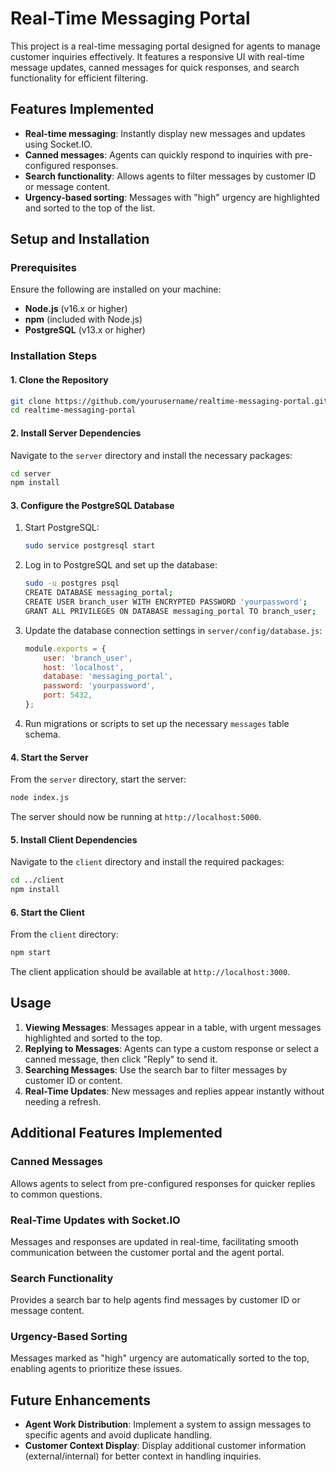 # Real-Time Messaging Portal

This project is a real-time messaging portal designed for agents to manage customer inquiries effectively. It features a responsive UI with real-time message updates, canned messages for quick responses, and search functionality for efficient filtering.

## Features Implemented
- **Real-time messaging**: Instantly display new messages and updates using Socket.IO.
- **Canned messages**: Agents can quickly respond to inquiries with pre-configured responses.
- **Search functionality**: Allows agents to filter messages by customer ID or message content.
- **Urgency-based sorting**: Messages with "high" urgency are highlighted and sorted to the top of the list.

## Setup and Installation

### Prerequisites
Ensure the following are installed on your machine:
- **Node.js** (v16.x or higher)
- **npm** (included with Node.js)
- **PostgreSQL** (v13.x or higher)

### Installation Steps

#### 1. Clone the Repository
```bash
git clone https://github.com/yourusername/realtime-messaging-portal.git
cd realtime-messaging-portal
```

#### 2. Install Server Dependencies
Navigate to the `server` directory and install the necessary packages:
```bash
cd server
npm install
```

#### 3. Configure the PostgreSQL Database
1. Start PostgreSQL:
   ```bash
   sudo service postgresql start
   ```
2. Log in to PostgreSQL and set up the database:
   ```bash
   sudo -u postgres psql
   CREATE DATABASE messaging_portal;
   CREATE USER branch_user WITH ENCRYPTED PASSWORD 'yourpassword';
   GRANT ALL PRIVILEGES ON DATABASE messaging_portal TO branch_user;
   ```
3. Update the database connection settings in `server/config/database.js`:
   ```javascript
   module.exports = {
       user: 'branch_user',
       host: 'localhost',
       database: 'messaging_portal',
       password: 'yourpassword',
       port: 5432,
   };
   ```
4. Run migrations or scripts to set up the necessary `messages` table schema.

#### 4. Start the Server
From the `server` directory, start the server:
```bash
node index.js
```
The server should now be running at `http://localhost:5000`.

#### 5. Install Client Dependencies
Navigate to the `client` directory and install the required packages:
```bash
cd ../client
npm install
```

#### 6. Start the Client
From the `client` directory:
```bash
npm start
```
The client application should be available at `http://localhost:3000`.

## Usage

1. **Viewing Messages**: Messages appear in a table, with urgent messages highlighted and sorted to the top.
2. **Replying to Messages**: Agents can type a custom response or select a canned message, then click "Reply" to send it.
3. **Searching Messages**: Use the search bar to filter messages by customer ID or content.
4. **Real-Time Updates**: New messages and replies appear instantly without needing a refresh.

## Additional Features Implemented

### Canned Messages
Allows agents to select from pre-configured responses for quicker replies to common questions.

### Real-Time Updates with Socket.IO
Messages and responses are updated in real-time, facilitating smooth communication between the customer portal and the agent portal.

### Search Functionality
Provides a search bar to help agents find messages by customer ID or message content.

### Urgency-Based Sorting
Messages marked as "high" urgency are automatically sorted to the top, enabling agents to prioritize these issues.

## Future Enhancements

- **Agent Work Distribution**: Implement a system to assign messages to specific agents and avoid duplicate handling.
- **Customer Context Display**: Display additional customer information (external/internal) for better context in handling inquiries.

